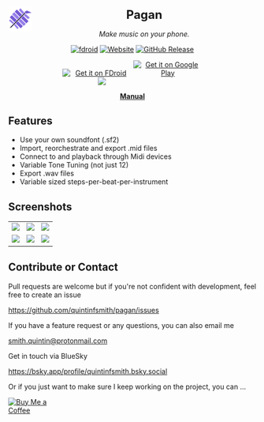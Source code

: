 <h1 align="center" style="font-size: 24px;" >
 
 <img style="height: 2em; float: left" src="https://github.com/quintinfsmith/pagan/blob/master/fastlane/metadata/android/en-US/images/icon.png?raw=true"/>
 Pagan
</h1>

<p align="center">
  <i align="center">Make music on your phone.</i>
</p>

<p align="center">
<a href="https://f-droid.org/en/packages/com.qfs.pagan" title="Fdroid"><img src="https://img.shields.io/f-droid/v/com.qfs.pagan.svg?logo=F-Droid" title="fdroid"/></a>
<a href="https://burnsomni.net/manual/pagan" title="Website"><img alt="Website" src="https://img.shields.io/website?url=https%3A%2F%2Fburnsomni.net"/></a>
<a href="https://github.com/quintinfsmith/pagan/releases/" title="Github Release"><img alt="GitHub Release" src="https://img.shields.io/github/v/release/quintinfsmith/pagan"/></a>
</p>

<p align="center">
<a style="display: inline-block; text-decoration: none important!;" href="https://f-droid.org/en/packages/com.qfs.pagan/"><img alt="Get it on FDroid" src="https://fdroid.gitlab.io/artwork/badge/get-it-on.png" style="display: block; width: 10em;" /></a>
<a style="display: inline-block; text-decoration: none important!;" href='https://play.google.com/store/apps/details?id=com.qfs.pagan'><img alt='Get it on Google Play' src='https://burnsomni.net/content/google-play-badge.png' style="display: block; width: 10em;"/></a>
 <a href="http://apps.obtainium.imranr.dev/redirect.html?r=obtainium://app/%7B%22id%22%3A%22com.qfs.pagan%22%2C%22url%22%3A%22https%3A%2F%2Fgithub.com%2Fquintinfsmith%2Fpagan%22%2C%22author%22%3A%22Quintin%20Smith%22%2C%22name%22%3A%22Pagan%22%2C%22additionalSettings%22%3A%22%7B%5C%22includePrereleases%5C%22%3Afalse%7D%22%7D" title="Get Pagan on Obtainium" target="_blank" rel="nofollow" onclick="gtag('event', 'Ontainium', {'mod': 'com.qfs.pagan'});">
  <img src="https://burnsomni.net/content/badge_obtainium.png" style="display: block; width: 10em;">
 </a>
</p>

<p align="center">
 <b>
    <a href="https://burnsomni.net/manual/pagan">Manual</a>
 </b>
</p>


## Features

* Use your own soundfont (.sf2)
* Import, reorchestrate and export .mid files
* Connect to and playback through Midi devices
* Variable Tone Tuning (not just 12)
* Export .wav files
* Variable sized steps-per-beat-per-instrument

## Screenshots
<table style="width:100%">
 <tr>
  <td align="center">
   <img src="https://github.com/user-attachments/assets/6ceaf057-8d36-4b41-8210-ebd4b4fd60af"/>
  </td>
  <td align="center">
   <img src="https://github.com/user-attachments/assets/8a3b1083-3521-4c6d-a05c-5625668cf2d9"/>
  </td>
  <td align="center">
   <img src="https://github.com/user-attachments/assets/9f45a8e2-33d6-4b35-9e58-7632e51fa5e8"/>
  </td>
 </tr>
 <tr>
  <td align="center">
   <img src="https://github.com/user-attachments/assets/b9c589e2-b213-44bf-b7e6-8dfa5d5a6498"/>
  </td>
  <td align="center">
   <img src="https://github.com/user-attachments/assets/15afb52d-5d3f-4c35-9c11-64022d24e222"/>
  </td>
  <td align="center">
   <img src="https://github.com/user-attachments/assets/c00b5bcc-556c-4a34-9453-078f6621b924"/>
  </td>
 </tr>
</table>

## Contribute or Contact

Pull requests are welcome but if you're not confident with development, feel free to create an issue 

https://github.com/quintinfsmith/pagan/issues

If you have a feature request or any questions, you can also email me 

smith.quintin@protonmail.com 

Get in touch via BlueSky 

https://bsky.app/profile/quintinfsmith.bsky.social

Or if you just want to make sure I keep working on the project, you can ...

<a style="text-decoration: none important!;" href="https://ko-fi.com/L4L5163ZB8">
    <img alt="Buy Me a Coffee" style="display: block; width: 8em;" src="https://burnsomni.net/content/support_me_on_kofi_badge_beige.png"/>
</a>
